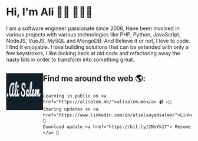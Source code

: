 # Hi, I'm Ali 👋🏾 👩🏾‍💻


I am a software engineer passionate since 2006, Have been involved in various projects with various technologies like PHP, Python, JavaScript, NodeJS, VueJS, MySQL and MongoDB.
And Believe it or not, I love to code. I find it enjoyable. I love building solutions that can be extended with only a few keystrokes, I like looking back at old code and refactoring away the nasty bits in order to transform into something great. 


## Find me around the web 🌎: <a href="https://alisalem.me"><img align="left" width="100" height="100" src="https://github.com/aelmasry/aelmasry/blob/master/ali.png"></a>

	Learning in public on <a href="https://alisalem.me/">alisalem.me</a> 📹 ✍🏾
	Sharing updates on <a href="https://www.linkedin.com/in/alielsayedsalem/">LinkedIn</a> 💼
	Download update <a href="https://bit.ly/2NsYk17"> Resume </a> 💼

